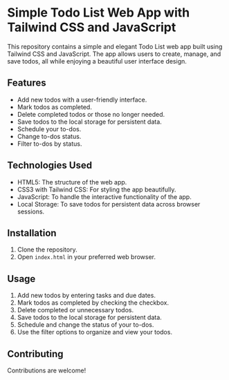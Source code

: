 # Simple Todo List Web App with Tailwind CSS and JavaScript

This repository contains a simple and elegant Todo List web app built using Tailwind CSS and JavaScript. The app allows users to create, manage, and save todos, all while enjoying a beautiful user interface design.

## Features

- Add new todos with a user-friendly interface.
- Mark todos as completed.
- Delete completed todos or those no longer needed.
- Save todos to the local storage for persistent data.
- Schedule your to-dos.
- Change to-dos status.
- Filter to-dos by status.

## Technologies Used

- HTML5: The structure of the web app.
- CSS3 with Tailwind CSS: For styling the app beautifully.
- JavaScript: To handle the interactive functionality of the app.
- Local Storage: To save todos for persistent data across browser sessions.

## Installation

1. Clone the repository.
2. Open `index.html` in your preferred web browser.

## Usage

1. Add new todos by entering tasks and due dates.
2. Mark todos as completed by checking the checkbox.
3. Delete completed or unnecessary todos.
4. Save todos to the local storage for persistent data.
5. Schedule and change the status of your to-dos.
6. Use the filter options to organize and view your todos.

## Contributing

Contributions are welcome! 
